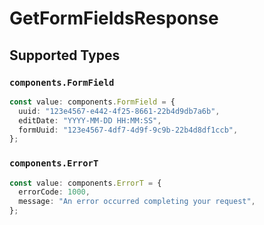 # GetFormFieldsResponse


## Supported Types

### `components.FormField`

```typescript
const value: components.FormField = {
  uuid: "123e4567-e442-4f25-8661-22b4d9db7a6b",
  editDate: "YYYY-MM-DD HH:MM:SS",
  formUuid: "123e4567-4df7-4d9f-9c9b-22b4d8df1ccb",
};
```

### `components.ErrorT`

```typescript
const value: components.ErrorT = {
  errorCode: 1000,
  message: "An error occurred completing your request",
};
```

